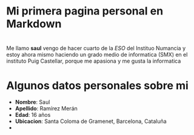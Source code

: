 # Mi primera pagina personal en Markdown
#
Me llamo **saul** vengo de hacer cuarto de la *ESO* del Instituo Numancia y estoy ahora mismo haciendo un grado medio de informatica (SMX) en el instituto Puig Castellar, porque me apasiona y me gusta la informatica
#
# Algunos datos personales sobre mi
- **Nombre**: Saul
- **Apellido**: Ramírez Merán
- **Edad**: 16 años
- **Ubicacion**: Santa Coloma de Gramenet, Barcelona, Cataluña
-


